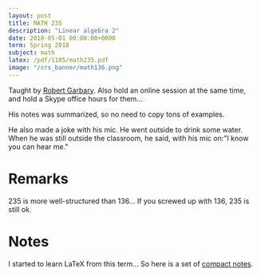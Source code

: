 ```yaml
---
layout: post
title: MATH 235
description: "Linear algebra 2"
date: 2018-05-01 00:00:00+0000
term: Spring 2018
subject: math
latex: /pdf/1185/math235.pdf
image: "/crs_banner/math136.png"
---
```


Taught by [Robert Garbary](https://uwaterloo.ca/math/about/people/rgarbary). Also hold an online session at the same time, and hold a Skype office hours for them...

His notes was summarized, so no need to copy tons of examples.

He also made a joke with his mic. He went outside to drink some water. When he was still outside the classroom, he said, with his mic on:"I know you can hear me."

# Remarks
235 is more well-structured than 136... If you screwed up with 136, 235 is still ok.

# Notes
I started to learn LaTeX from this term... So here is a set of [compact notes](/pdf/1185/math235/math235.pdf).
